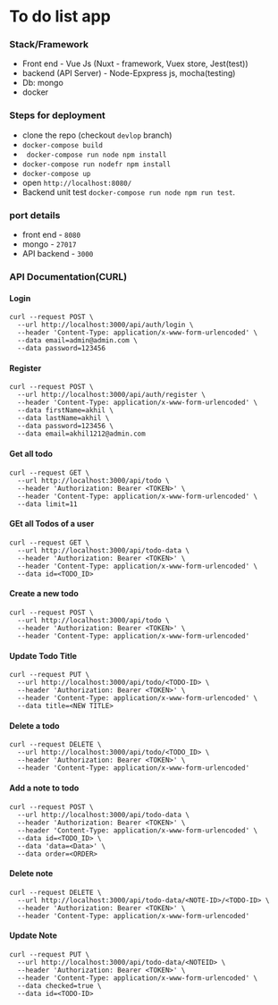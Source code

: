 # To do list app

### Stack/Framework

- Front end - Vue Js (Nuxt - framework, Vuex store, Jest(test))
- backend (API Server) - Node-Epxpress js, mocha(testing)
- Db: mongo
- docker

### Steps for deployment

- clone the repo (checkout `devlop` branch)
- ``docker-compose build``
- `` docker-compose run node npm install``
- ``docker-compose run nodefr npm install``
- ``docker-compose up``
- open `http://localhost:8080/ `
- Backend unit test `docker-compose run node npm run test`.

### port details

- front end - `8080`
- mongo -  `27017` 
- API backend - `3000`

### API Documentation(CURL)

#### Login
```shell
curl --request POST \
  --url http://localhost:3000/api/auth/login \
  --header 'Content-Type: application/x-www-form-urlencoded' \
  --data email=admin@admin.com \
  --data password=123456
```

#### Register

```shell
curl --request POST \
  --url http://localhost:3000/api/auth/register \
  --header 'Content-Type: application/x-www-form-urlencoded' \
  --data firstName=akhil \
  --data lastName=akhil \
  --data password=123456 \
  --data email=akhil1212@admin.com
```

#### Get all todo

```shell
curl --request GET \
  --url http://localhost:3000/api/todo \
  --header 'Authorization: Bearer <TOKEN>' \
  --header 'Content-Type: application/x-www-form-urlencoded' \
  --data limit=11
```

#### GEt all Todos of a user

```shell
curl --request GET \
  --url http://localhost:3000/api/todo-data \
  --header 'Authorization: Bearer <TOKEN>' \
  --header 'Content-Type: application/x-www-form-urlencoded' \
  --data id=<TODO_ID>
```

#### Create a new todo

```shell
curl --request POST \
  --url http://localhost:3000/api/todo \
  --header 'Authorization: Bearer <TOKEN>' \
  --header 'Content-Type: application/x-www-form-urlencoded'
```

#### Update Todo Title

```shell
curl --request PUT \
  --url http://localhost:3000/api/todo/<TODO-ID> \
  --header 'Authorization: Bearer <TOKEN>' \
  --header 'Content-Type: application/x-www-form-urlencoded' \
  --data title=<NEW TITLE>
```

#### Delete a todo

```shell
curl --request DELETE \
  --url http://localhost:3000/api/todo/<TODO_ID> \
  --header 'Authorization: Bearer <TOKEN>' \
  --header 'Content-Type: application/x-www-form-urlencoded'
```

#### Add a note to todo

```shell
curl --request POST \
  --url http://localhost:3000/api/todo-data \
  --header 'Authorization: Bearer <TOKEN>' \
  --header 'Content-Type: application/x-www-form-urlencoded' \
  --data id=<TODO_ID> \
  --data 'data=<Data>' \
  --data order=<ORDER>
```

#### Delete note

```shell
curl --request DELETE \
  --url http://localhost:3000/api/todo-data/<NOTE-ID>/<TODO-ID> \
  --header 'Authorization: Bearer <TOKEN>' \
  --header 'Content-Type: application/x-www-form-urlencoded'
```

#### Update Note

```shell
curl --request PUT \
  --url http://localhost:3000/api/todo-data/<NOTEID> \
  --header 'Authorization: Bearer <TOKEN>' \
  --header 'Content-Type: application/x-www-form-urlencoded' \
  --data checked=true \
  --data id=<TODO-ID>
```
